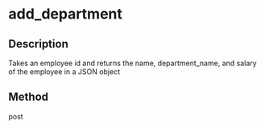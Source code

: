 # add_department
## Description 
Takes an employee id and returns the name, department_name, and salary of the employee in a JSON object
## Method 
post
